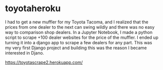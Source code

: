 # toyotaheroku

I had to get a new muffler for my Toyota Tacoma, and I realized that the prices from one dealer to the next can swing wildly and there was no easy way to comparison shop dealers.  In a Jupyter Notebook, I made a python script to scrape +100 dealer websites for the price of the muffler.  I ended up turning it into a django app to scrape a few dealers for any part.  This was my very first Django project and building this was the reason I became interested in Djano.

https://toyotascrape2.herokuapp.com/
